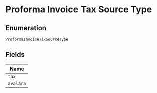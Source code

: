 
# Proforma Invoice Tax Source Type

## Enumeration

`ProformaInvoiceTaxSourceType`

## Fields

| Name |
|  --- |
| `tax` |
| `avalara` |

